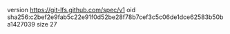 version https://git-lfs.github.com/spec/v1
oid sha256:c2bef2e9fab5c22e91f0d52be28f78b7cef3c5c06de1dce62583b50ba1427039
size 27
